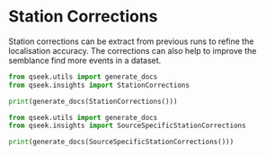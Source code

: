 # Station Corrections

Station corrections can be extract from previous runs to refine the localisation accuracy. The corrections can also help to improve the semblance find more events in a dataset.

```python exec='on'
from qseek.utils import generate_docs
from qseek.insights import StationCorrections

print(generate_docs(StationCorrections()))
```


```python exec='on'
from qseek.utils import generate_docs
from qseek.insights import SourceSpecificStationCorrections

print(generate_docs(SourceSpecificStationCorrections()))
```
